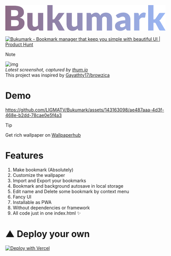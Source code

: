 [![img](img/wordmark.svg)](https://bukumark.vercel.app/) 

<a href="https://www.producthunt.com/posts/bukumark?utm_source=badge-featured&utm_medium=badge&utm_souce=badge-bukumark" target="_blank"><img src="https://api.producthunt.com/widgets/embed-image/v1/featured.svg?post_id=445167&theme=light" alt="Bukumark - Bookmark&#0032;manager&#0032;that&#0032;keep&#0032;you&#0032;simple&#0032;with&#0032;beautiful&#0032;UI | Product Hunt" style="width: 250px; height: 54px;" width="250" height="54" /></a>

> [!NOTE]
> ![img](https://image.thum.io/get/width/900/crop/150/https://bukumark.vercel.app)  
> *Latest screenshot, captured by [thum.io](https://www.thum.io/)*  
> This project was inspired by [Gayathty17/browzica](https://github.com/Gayathry17/browzica)

# Demo

https://github.com/LIGMATV/Bukumark/assets/143163098/ae487aaa-4d3f-468e-b2dd-78cae0e5f4a3

> [!TIP]
> Get rich wallpaper on [Wallpaperhub](https://www.wallpaperhub.app/)

# Features

1. Make bookmark (Absolutely)
2. Customize the wallpaper
3. Import and Export your bookmarks
4. Bookmark and background autosave in local storage
5. Edit name and Delete some bookmark by context menu
6. Fancy UI
7. Installable as PWA
8. Without dependencies or framework
9. All code just in one index.html ✨

# ▲ Deploy your own
[![Deploy with Vercel](https://vercel.com/button)](https://vercel.com/new/clone?repository-url=https%3A%2F%2Fgithub.com%2FLIGMATV%2FBukumark)

